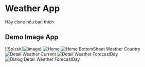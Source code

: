 # Weather App 

Hãy clone nếu bạn thích

## Demo Image App

![Splash]![image](https://user-images.githubusercontent.com/80728170/177022868-af843deb-d920-44e0-95d7-c32e8e0f9753.png))
![Home](https://scontent.fdad2-1.fna.fbcdn.net/v/t1.15752-9/289114091_440667394575761_7884157073065583474_n.png)
![Home BottomSheet Weather Country](https://scontent.fdad2-1.fna.fbcdn.net/v/t1.15752-9/286493568_1021146445117367_5173535500857020942_n.png)
![Detail Weather Current](https://scontent.fdad1-2.fna.fbcdn.net/v/t1.15752-9/288420342_991011411585334_3430075096552192221_n.png)
![Detail Weather ForecastDay](https://scontent.fdad1-1.fna.fbcdn.net/v/t1.15752-9/289100423_432753242094820_8035686553915774911_n.png)
![Dialog Detail Weather ForecastDay]([https://scontent.fdad1-1.fna.fbcdn.net/v/t1.15752-9/286545707_550353976783939_7569693709428411229_n.png](https://scontent.fdad1-1.fna.fbcdn.net/v/t1.15752-9/286545707_550353976783939_7569693709428411229_n.png?_nc_cat=100&ccb=1-7&_nc_sid=ae9488&_nc_ohc=7xjzZhjuK9sAX_a4b-j&tn=saqkEMiWIqBUgQXr&_nc_ht=scontent.fdad1-1.fna&oh=03_AVLdjP9b3_RVANovI83LKcOhctDrFcNBHLNfMXJAfKw6Pw&oe=62E76040))
